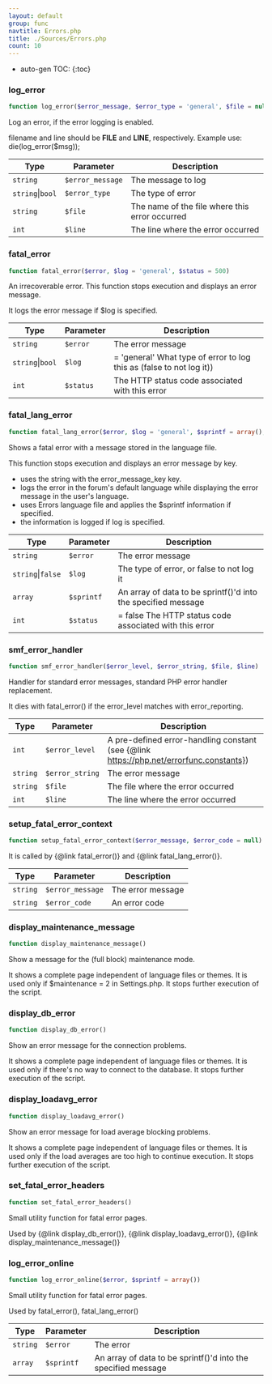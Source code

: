 ```yaml
---
layout: default
group: func
navtitle: Errors.php
title: ./Sources/Errors.php
count: 10
---
```

* auto-gen TOC:
{:toc}
### log_error

```php
function log_error($error_message, $error_type = 'general', $file = null, $line = null)
```
Log an error, if the error logging is enabled.

filename and line should be __FILE__ and __LINE__, respectively.
Example use:
 die(log_error($msg));

Type|Parameter|Description
---|---|---
`string`|`$error_message`|The message to log
`string`\|`bool`|`$error_type`|The type of error
`string`|`$file`|The name of the file where this error occurred
`int`|`$line`|The line where the error occurred

### fatal_error

```php
function fatal_error($error, $log = 'general', $status = 500)
```
An irrecoverable error. This function stops execution and displays an error message.

It logs the error message if $log is specified.

Type|Parameter|Description
---|---|---
`string`|`$error`|The error message
`string`\|`bool`|`$log`|= 'general' What type of error to log this as (false to not log it))
`int`|`$status`|The HTTP status code associated with this error

### fatal_lang_error

```php
function fatal_lang_error($error, $log = 'general', $sprintf = array(), $status = 403)
```
Shows a fatal error with a message stored in the language file.

This function stops execution and displays an error message by key.
- uses the string with the error_message_key key.
- logs the error in the forum's default language while displaying the error
  message in the user's language.
- uses Errors language file and applies the $sprintf information if specified.
- the information is logged if log is specified.

Type|Parameter|Description
---|---|---
`string`|`$error`|The error message
`string`\|`false`|`$log`|The type of error, or false to not log it
`array`|`$sprintf`|An array of data to be sprintf()'d into the specified message
`int`|`$status`|= false The HTTP status code associated with this error

### smf_error_handler

```php
function smf_error_handler($error_level, $error_string, $file, $line)
```
Handler for standard error messages, standard PHP error handler replacement.

It dies with fatal_error() if the error_level matches with error_reporting.

Type|Parameter|Description
---|---|---
`int`|`$error_level`|A pre-defined error-handling constant (see {@link https://php.net/errorfunc.constants})
`string`|`$error_string`|The error message
`string`|`$file`|The file where the error occurred
`int`|`$line`|The line where the error occurred

### setup_fatal_error_context

```php
function setup_fatal_error_context($error_message, $error_code = null)
```
It is called by {@link fatal_error()} and {@link fatal_lang_error()}.



Type|Parameter|Description
---|---|---
`string`|`$error_message`|The error message
`string`|`$error_code`|An error code

### display_maintenance_message

```php
function display_maintenance_message()
```
Show a message for the (full block) maintenance mode.

It shows a complete page independent of language files or themes.
It is used only if $maintenance = 2 in Settings.php.
It stops further execution of the script.

### display_db_error

```php
function display_db_error()
```
Show an error message for the connection problems.

It shows a complete page independent of language files or themes.
It is used only if there's no way to connect to the database.
It stops further execution of the script.

### display_loadavg_error

```php
function display_loadavg_error()
```
Show an error message for load average blocking problems.

It shows a complete page independent of language files or themes.
It is used only if the load averages are too high to continue execution.
It stops further execution of the script.

### set_fatal_error_headers

```php
function set_fatal_error_headers()
```
Small utility function for fatal error pages.

Used by {@link display_db_error()}, {@link display_loadavg_error()},
{@link display_maintenance_message()}

### log_error_online

```php
function log_error_online($error, $sprintf = array())
```
Small utility function for fatal error pages.

Used by fatal_error(), fatal_lang_error()

Type|Parameter|Description
---|---|---
`string`|`$error`|The error
`array`|`$sprintf`|An array of data to be sprintf()'d into the specified message

